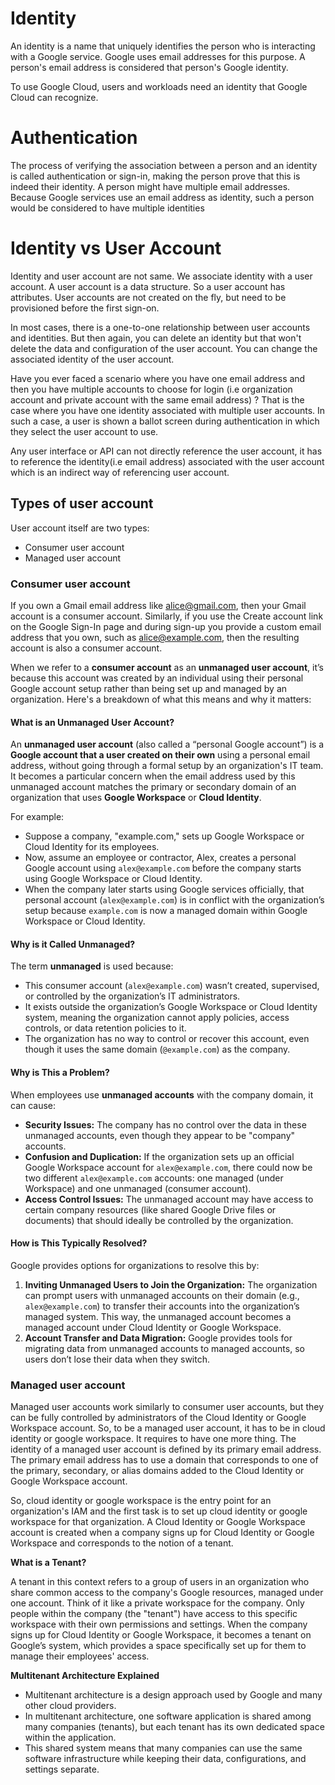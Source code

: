 # Identity
An identity is a name that uniquely identifies the person who is interacting with a Google service. Google uses email addresses for this purpose. A person's email address is considered that person's Google identity.


To use Google Cloud, users and workloads need an identity that Google Cloud can recognize.

# Authentication
The process of verifying the association between a person and an identity is called authentication or sign-in, making the person prove that this is indeed their identity. A person might have multiple email addresses. Because Google services use an email address as identity, such a person would be considered to have multiple identities

# Identity vs User Account

Identity and user account are not same. We associate identity with a user account. A user account is a data structure. So a user account has attributes. User accounts are not created on the fly, but need to be provisioned before the first sign-on. 

In most cases, there is a one-to-one relationship between user accounts and identities. But then again, you can delete an identity but that won't delete the data and configuration of the user account. You can change the associated identity of the user account.

Have you ever faced a scenario where you have one email address and then you have multiple accounts to choose for login (i.e organization account and private account with the same email address) ? That is the case where you have one identity associated with multiple user accounts. In such a case, a user is shown a ballot screen during authentication in which they select the user account to use.

Any user interface or API can not directly reference the user account, it has to reference the identity(i.e email address) associated with the user account which is an indirect way of referencing user account.

## Types of user account

User account itself are two types:
- Consumer user account
- Managed user account

### Consumer user account

If you own a Gmail email address like alice@gmail.com, then your Gmail account is a consumer account. Similarly, if you use the Create account link on the Google Sign-In page and during sign-up you provide a custom email address that you own, such as alice@example.com, then the resulting account is also a consumer account.

When we refer to a **consumer account** as an **unmanaged user account**, it’s because this account was created by an individual using their personal Google account setup rather than being set up and managed by an organization. Here's a breakdown of what this means and why it matters:

#### What is an Unmanaged User Account?

An **unmanaged user account** (also called a “personal Google account”) is a **Google account that a user created on their own** using a personal email address, without going through a formal setup by an organization's IT team. It becomes a particular concern when the email address used by this unmanaged account matches the primary or secondary domain of an organization that uses **Google Workspace** or **Cloud Identity**.

For example:
- Suppose a company, "example.com," sets up Google Workspace or Cloud Identity for its employees.
- Now, assume an employee or contractor, Alex, creates a personal Google account using `alex@example.com` before the company starts using Google Workspace or Cloud Identity.
- When the company later starts using Google services officially, that personal account (`alex@example.com`) is in conflict with the organization’s setup because `example.com` is now a managed domain within Google Workspace or Cloud Identity.

#### Why is it Called Unmanaged?

The term **unmanaged** is used because:
- This consumer account (`alex@example.com`) wasn’t created, supervised, or controlled by the organization’s IT administrators.
- It exists outside the organization’s Google Workspace or Cloud Identity system, meaning the organization cannot apply policies, access controls, or data retention policies to it.
- The organization has no way to control or recover this account, even though it uses the same domain (`@example.com`) as the company.

#### Why is This a Problem?

When employees use **unmanaged accounts** with the company domain, it can cause:
- **Security Issues:** The company has no control over the data in these unmanaged accounts, even though they appear to be "company" accounts.
- **Confusion and Duplication:** If the organization sets up an official Google Workspace account for `alex@example.com`, there could now be two different `alex@example.com` accounts: one managed (under Workspace) and one unmanaged (consumer account).
- **Access Control Issues:** The unmanaged account may have access to certain company resources (like shared Google Drive files or documents) that should ideally be controlled by the organization.

#### How is This Typically Resolved?

Google provides options for organizations to resolve this by:
1. **Inviting Unmanaged Users to Join the Organization:** The organization can prompt users with unmanaged accounts on their domain (e.g., `alex@example.com`) to transfer their accounts into the organization’s managed system. This way, the unmanaged account becomes a managed account under Cloud Identity or Google Workspace.
2. **Account Transfer and Data Migration:** Google provides tools for migrating data from unmanaged accounts to managed accounts, so users don’t lose their data when they switch.

### Managed user account

Managed user accounts work similarly to consumer user accounts, but they can be fully controlled by administrators of the Cloud Identity or Google Workspace account. So, to be a managed user account, it has to be in cloud identity or google workspace. It requires to have one more thing. The identity of a managed user account is defined by its primary email address. The primary email address has to use a domain that corresponds to one of the primary, secondary, or alias domains added to the Cloud Identity or Google Workspace account. 

So, cloud identity or google workspace is the entry point for an organization's IAM and the first task is to set up cloud identity or google workspace for that organization. A Cloud Identity or Google Workspace account is created when a company signs up for Cloud Identity or Google Workspace and corresponds to the notion of a tenant. 

**What is a Tenant?**

A tenant in this context refers to a group of users in an organization who share common access to the company's Google resources, managed under one account. Think of it like a private workspace for the company. Only people within the company (the "tenant") have access to this specific workspace with their own permissions and settings.
When the company signs up for Cloud Identity or Google Workspace, it becomes a tenant on Google’s system, which provides a space specifically set up for them to manage their employees' access.

**Multitenant Architecture Explained**
- Multitenant architecture is a design approach used by Google and many other cloud providers.
- In multitenant architecture, one software application is shared among many companies (tenants), but each tenant has its own dedicated space within the application.
- This shared system means that many companies can use the same software infrastructure while keeping their data, configurations, and settings separate.
